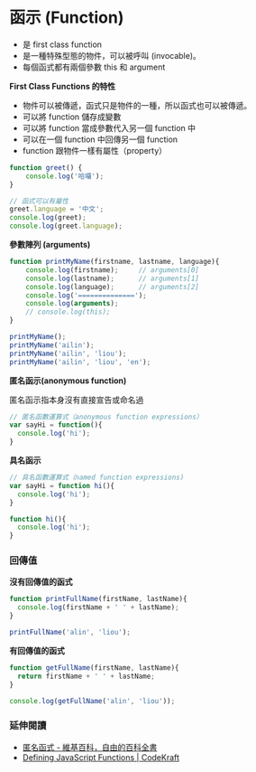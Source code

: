 # 函示 (Function)

* 是 first class function
* 是一種特殊型態的物件，可以被呼叫 (invocable)。
* 每個函式都有兩個參數 this 和 argument

**First Class Functions 的特性**

* 物件可以被傳遞，函式只是物件的一種，所以函式也可以被傳遞。
* 可以將 function 儲存成變數
* 可以將 function 當成參數代入另一個 function 中
* 可以在一個 function 中回傳另一個 function
* function 跟物件一樣有屬性（property）

```js
function greet() {
	console.log('哈囉');
}

// 函式可以有屬性
greet.language = '中文';
console.log(greet);
console.log(greet.language);
```

**參數陣列 (arguments)**

```js
function printMyName(firstname, lastname, language){
	console.log(firstname);		// arguments[0]
	console.log(lastname);		// arguments[1]
	console.log(language);		// arguments[2]
	console.log('==============');
	console.log(arguments);
	// console.log(this);
}

printMyName();
printMyName('ailin');
printMyName('ailin', 'liou');
printMyName('ailin', 'liou', 'en');
```

**匿名函示(anonymous function)**

匿名函示指本身沒有直接宣告或命名過

```js
// 匿名函數運算式（anonymous function expressions） 
var sayHi = function(){
  console.log('hi');
}
```

<!-- 宣告了一個匿名函數之後，再把這個函數指派給一個變數。 -->

**具名函示**

```js
// 具名函數運算式（named function expressions)
var sayHi = function hi(){
  console.log('hi');
}
```

```js
function hi(){
  console.log('hi');
}
```

### 回傳值

**沒有回傳值的函式**

```js
function printFullName(firstName, lastName){
  console.log(firstName + ' ' + lastName);
}

printFullName('alin', 'liou');
```

**有回傳值的函式**

```js
function getFullName(firstName, lastName){
  return firstName + ' ' + lastName;
}

console.log(getFullName('alin', 'liou'));
```

### 延伸閱讀

* [匿名函式 - 維基百科，自由的百科全書](https://zh.wikipedia.org/wiki/%E5%8C%BF%E5%90%8D%E5%87%BD%E6%95%B0)
* [Defining JavaScript Functions | CodeKraft](https://abdulapopoola.com/2014/04/03/defining-javascript-functions/)